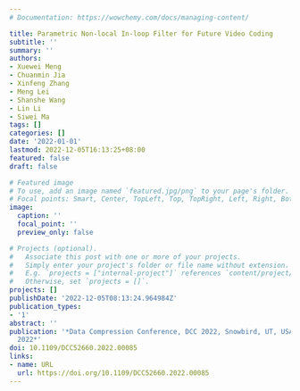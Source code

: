 ```yaml
---
# Documentation: https://wowchemy.com/docs/managing-content/

title: Parametric Non-local In-loop Filter for Future Video Coding
subtitle: ''
summary: ''
authors:
- Xuewei Meng
- Chuanmin Jia
- Xinfeng Zhang
- Meng Lei
- Shanshe Wang
- Lin Li
- Siwei Ma
tags: []
categories: []
date: '2022-01-01'
lastmod: 2022-12-05T16:13:25+08:00
featured: false
draft: false

# Featured image
# To use, add an image named `featured.jpg/png` to your page's folder.
# Focal points: Smart, Center, TopLeft, Top, TopRight, Left, Right, BottomLeft, Bottom, BottomRight.
image:
  caption: ''
  focal_point: ''
  preview_only: false

# Projects (optional).
#   Associate this post with one or more of your projects.
#   Simply enter your project's folder or file name without extension.
#   E.g. `projects = ["internal-project"]` references `content/project/deep-learning/index.md`.
#   Otherwise, set `projects = []`.
projects: []
publishDate: '2022-12-05T08:13:24.964984Z'
publication_types:
- '1'
abstract: ''
publication: '*Data Compression Conference, DCC 2022, Snowbird, UT, USA, March 22-25,
  2022*'
doi: 10.1109/DCC52660.2022.00085
links:
- name: URL
  url: https://doi.org/10.1109/DCC52660.2022.00085
---
```

